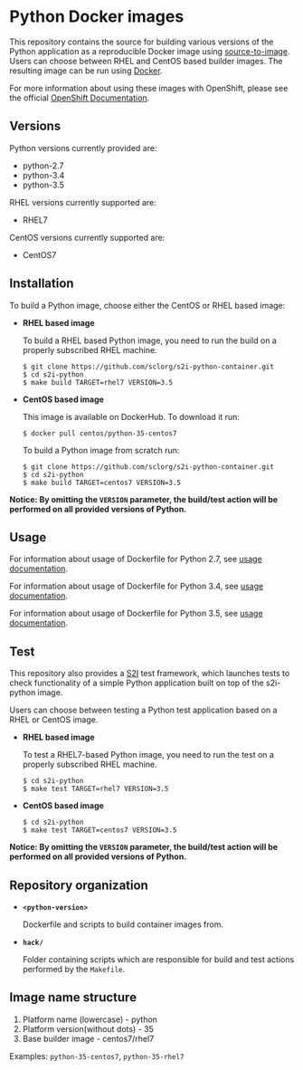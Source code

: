 Python Docker images
====================

This repository contains the source for building various versions of
the Python application as a reproducible Docker image using
[source-to-image](https://github.com/openshift/source-to-image).
Users can choose between RHEL and CentOS based builder images.
The resulting image can be run using [Docker](http://docker.io).

For more information about using these images with OpenShift, please see the
official [OpenShift Documentation](https://docs.openshift.org/latest/using_images/s2i_images/python.html).

Versions
---------------
Python versions currently provided are:
* python-2.7
* python-3.4
* python-3.5

RHEL versions currently supported are:
* RHEL7

CentOS versions currently supported are:
* CentOS7


Installation
---------------
To build a Python image, choose either the CentOS or RHEL based image:
*  **RHEL based image**

    To build a RHEL based Python image, you need to run the build on a properly
    subscribed RHEL machine.

    ```
    $ git clone https://github.com/sclorg/s2i-python-container.git
    $ cd s2i-python
    $ make build TARGET=rhel7 VERSION=3.5
    ```

*  **CentOS based image**

    This image is available on DockerHub. To download it run:

    ```
    $ docker pull centos/python-35-centos7
    ```

    To build a Python image from scratch run:

    ```
    $ git clone https://github.com/sclorg/s2i-python-container.git
    $ cd s2i-python
    $ make build TARGET=centos7 VERSION=3.5
    ```

**Notice: By omitting the `VERSION` parameter, the build/test action will be performed
on all provided versions of Python.**


Usage
---------------------------------

For information about usage of Dockerfile for Python 2.7,
see [usage documentation](2.7/README.md).

For information about usage of Dockerfile for Python 3.4,
see [usage documentation](3.4/README.md).

For information about usage of Dockerfile for Python 3.5,
see [usage documentation](3.5/README.md).


Test
---------------------
This repository also provides a [S2I](https://github.com/openshift/source-to-image) test framework,
which launches tests to check functionality of a simple Python application built on top of the s2i-python image.

Users can choose between testing a Python test application based on a RHEL or CentOS image.

*  **RHEL based image**

    To test a RHEL7-based Python image, you need to run the test on a properly subscribed RHEL machine.

    ```
    $ cd s2i-python
    $ make test TARGET=rhel7 VERSION=3.5
    ```

*  **CentOS based image**

    ```
    $ cd s2i-python
    $ make test TARGET=centos7 VERSION=3.5
    ```

**Notice: By omitting the `VERSION` parameter, the build/test action will be performed
on all provided versions of Python.**


Repository organization
------------------------
* **`<python-version>`**

    Dockerfile and scripts to build container images from.

* **`hack/`**

    Folder containing scripts which are responsible for build and test actions performed by the `Makefile`.


Image name structure
------------------------

1. Platform name (lowercase) - python
2. Platform version(without dots) - 35
3. Base builder image - centos7/rhel7

Examples: `python-35-centos7`, `python-35-rhel7`

